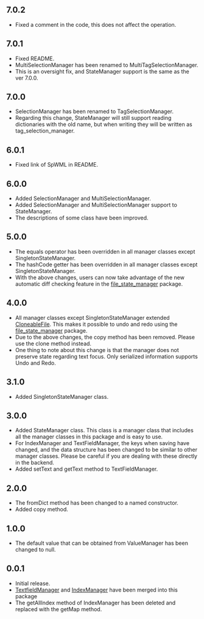 ## 7.0.2

* Fixed a comment in the code, this does not affect the operation.

## 7.0.1

* Fixed README.
* MultiSelectionManager has been renamed to MultiTagSelectionManager.
* This is an oversight fix, and StateManager support is the same as the ver 7.0.0.

## 7.0.0

* SelectionManager has been renamed to TagSelectionManager.
* Regarding this change, StateManager will still support reading dictionaries with the old name, but when writing they will be written as tag_selection_manager.

## 6.0.1

* Fixed link of SpWML in README.

## 6.0.0

* Added SelectionManager and MultiSelectionManager.
* Added SelectionManager and MultiSelectionManager support to StateManager.
* The descriptions of some class have been improved.

## 5.0.0

* The equals operator has been overridden in all manager classes except SingletonStateManager.
* The hashCode getter has been overridden in all manager classes except SingletonStateManager.
* With the above changes, users can now take advantage of the new automatic diff checking feature in the [file_state_manager](https://pub.dev/packages/file_state_manager) package.

## 4.0.0

* All manager classes except SingletonStateManager extended [CloneableFile](https://github.com/MasahideMori-SimpleAppli/file_state_manager/blob/main/lib/src/cloneable_file.dart). This makes it possible to undo and redo using the [file_state_manager](https://pub.dev/packages/file_state_manager) package.
* Due to the above changes, the copy method has been removed. Please use the clone method instead.
* One thing to note about this change is that the manager does not preserve state regarding text focus. Only serialized information supports Undo and Redo.

## 3.1.0

* Added SingletonStateManager class.

## 3.0.0

* Added StateManager class. This class is a manager class that includes all the manager classes in this package and is easy to use.
* For IndexManager and TextFieldManager, the keys when saving have changed, and the data structure has been changed to be similar to other manager classes. Please be careful if you are dealing with these directly in the backend.
* Added setText and getText method to TextFieldManager.

## 2.0.0

* The fromDict method has been changed to a named constructor.
* Added copy method.

## 1.0.0

* The default value that can be obtained from ValueManager has been changed to null.

## 0.0.1

* Initial release.
* [TextfieldManager](https://pub.dev/packages/textfield_manager) and [IndexManager](https://pub.dev/packages/index_manager) have been merged into this package
* The getAllIndex method of IndexManager has been deleted and replaced with the getMap method.
